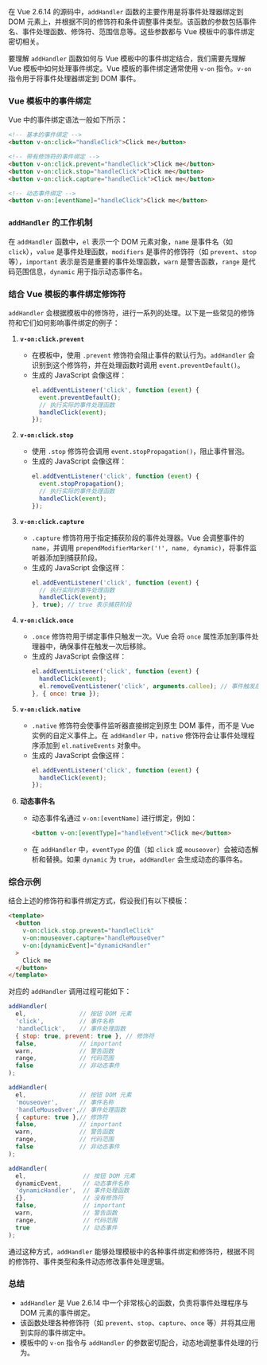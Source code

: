 在 Vue 2.6.14 的源码中，`addHandler` 函数的主要作用是将事件处理器绑定到 DOM 元素上，并根据不同的修饰符和条件调整事件类型。该函数的参数包括事件名、事件处理函数、修饰符、范围信息等。这些参数都与 Vue 模板中的事件绑定密切相关。

要理解 `addHandler` 函数如何与 Vue 模板中的事件绑定结合，我们需要先理解 Vue 模板中如何处理事件绑定。Vue 模板的事件绑定通常使用 `v-on` 指令。`v-on` 指令用于将事件处理器绑定到 DOM 事件。

### Vue 模板中的事件绑定

Vue 中的事件绑定语法一般如下所示：

```html
<!-- 基本的事件绑定 -->
<button v-on:click="handleClick">Click me</button>

<!-- 带有修饰符的事件绑定 -->
<button v-on:click.prevent="handleClick">Click me</button>
<button v-on:click.stop="handleClick">Click me</button>
<button v-on:click.capture="handleClick">Click me</button>

<!-- 动态事件绑定 -->
<button v-on:[eventName]="handleClick">Click me</button>
```

### `addHandler` 的工作机制

在 `addHandler` 函数中，`el` 表示一个 DOM 元素对象，`name` 是事件名（如 `click`），`value` 是事件处理函数，`modifiers` 是事件的修饰符（如 `prevent`、`stop` 等），`important` 表示是否是重要的事件处理函数，`warn` 是警告函数，`range` 是代码范围信息，`dynamic` 用于指示动态事件名。

### 结合 Vue 模板的事件绑定修饰符

`addHandler` 会根据模板中的修饰符，进行一系列的处理。以下是一些常见的修饰符和它们如何影响事件绑定的例子：

1. **`v-on:click.prevent`**
   - 在模板中，使用 `.prevent` 修饰符会阻止事件的默认行为。`addHandler` 会识别到这个修饰符，并在处理函数时调用 `event.preventDefault()`。
   - 生成的 JavaScript 会像这样：
     ```js
     el.addEventListener('click', function (event) {
       event.preventDefault();
       // 执行实际的事件处理函数
       handleClick(event);
     });
     ```

2. **`v-on:click.stop`**
   - 使用 `.stop` 修饰符会调用 `event.stopPropagation()`，阻止事件冒泡。
   - 生成的 JavaScript 会像这样：
     ```js
     el.addEventListener('click', function (event) {
       event.stopPropagation();
       // 执行实际的事件处理函数
       handleClick(event);
     });
     ```

3. **`v-on:click.capture`**
   - `.capture` 修饰符用于指定捕获阶段的事件处理器。Vue 会调整事件的 `name`，并调用 `prependModifierMarker('!', name, dynamic)`，将事件监听器添加到捕获阶段。
   - 生成的 JavaScript 会像这样：
     ```js
     el.addEventListener('click', function (event) {
       // 执行实际的事件处理函数
       handleClick(event);
     }, true); // true 表示捕获阶段
     ```

4. **`v-on:click.once`**
   - `.once` 修饰符用于绑定事件只触发一次。Vue 会将 `once` 属性添加到事件处理器中，确保事件在触发一次后移除。
   - 生成的 JavaScript 会像这样：
     ```js
     el.addEventListener('click', function (event) {
       handleClick(event);
       el.removeEventListener('click', arguments.callee); // 事件触发后移除监听器
     }, { once: true });
     ```

5. **`v-on:click.native`**
   - `.native` 修饰符会使事件监听器直接绑定到原生 DOM 事件，而不是 Vue 实例的自定义事件上。在 `addHandler` 中，`native` 修饰符会让事件处理程序添加到 `el.nativeEvents` 对象中。
   - 生成的 JavaScript 会像这样：
     ```js
     el.addEventListener('click', function (event) {
       handleClick(event);
     });
     ```

6. **动态事件名**
   - 动态事件名通过 `v-on:[eventName]` 进行绑定，例如：
     ```html
     <button v-on:[eventType]="handleEvent">Click me</button>
     ```
   - 在 `addHandler` 中，`eventType` 的值（如 `click` 或 `mouseover`）会被动态解析和替换。如果 `dynamic` 为 `true`，`addHandler` 会生成动态的事件名。

### 综合示例

结合上述的修饰符和事件绑定方式，假设我们有以下模板：

```html
<template>
  <button
    v-on:click.stop.prevent="handleClick"
    v-on:mouseover.capture="handleMouseOver"
    v-on:[dynamicEvent]="dynamicHandler"
  >
    Click me
  </button>
</template>
```

对应的 `addHandler` 调用过程可能如下：

```js
addHandler(
  el,               // 按钮 DOM 元素
  'click',          // 事件名称
  'handleClick',    // 事件处理函数
  { stop: true, prevent: true }, // 修饰符
  false,            // important
  warn,             // 警告函数
  range,            // 代码范围
  false             // 非动态事件
);

addHandler(
  el,               // 按钮 DOM 元素
  'mouseover',      // 事件名称
  'handleMouseOver',// 事件处理函数
  { capture: true },// 修饰符
  false,            // important
  warn,             // 警告函数
  range,            // 代码范围
  false             // 非动态事件
);

addHandler(
  el,                // 按钮 DOM 元素
  dynamicEvent,      // 动态事件名称
  'dynamicHandler',  // 事件处理函数
  {},                // 没有修饰符
  false,             // important
  warn,              // 警告函数
  range,             // 代码范围
  true               // 动态事件
);
```

通过这种方式，`addHandler` 能够处理模板中的各种事件绑定和修饰符，根据不同的修饰符、事件类型和条件动态修改事件处理逻辑。

### 总结

- `addHandler` 是 Vue 2.6.14 中一个非常核心的函数，负责将事件处理程序与 DOM 元素的事件绑定。
- 该函数处理各种修饰符（如 `prevent`、`stop`、`capture`、`once` 等）并将其应用到实际的事件绑定中。
- 模板中的 `v-on` 指令与 `addHandler` 的参数密切配合，动态地调整事件处理的行为。